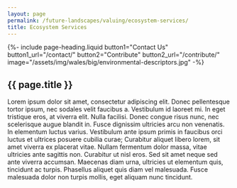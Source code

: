 ```yaml
---
layout: page
permalink: /future-landscapes/valuing/ecosystem-services/
title: Ecosystem Services
---
```


{%-
		include page-heading.liquid
		button1="Contact Us" button1_url="/contact/"
		button2="Contribute" button2_url="/contribute/"
		image="/assets/img/wales/big/environmental-descriptors.jpg"
-%}

<div class="container mt-100 mb-100 future-landscapes-main">
	<div class="mb-80">
		<h2 class="common-title">{{ page.title }}</h2>
		<p>Lorem ipsum dolor sit amet, consectetur adipiscing elit. Donec pellentesque tortor ipsum, nec sodales velit faucibus a. Vestibulum id laoreet mi. In eget tristique eros, at viverra elit. Nulla facilisi. Donec congue risus nunc, nec scelerisque augue blandit in. Fusce dignissim ultricies arcu non venenatis. In elementum luctus varius. Vestibulum ante ipsum primis in faucibus orci luctus et ultrices posuere cubilia curae; Curabitur aliquet libero lorem, sit amet viverra ex placerat vitae. Nullam fermentum dolor massa, vitae ultricies ante sagittis non. Curabitur ut nisl eros. Sed sit amet neque sed ante viverra accumsan. Maecenas diam urna, ultricies ut elementum quis, tincidunt ac turpis. Phasellus aliquet quis diam vel malesuada. Fusce malesuada dolor non turpis mollis, eget aliquam nunc tincidunt.</p>
	</div>
</div>
